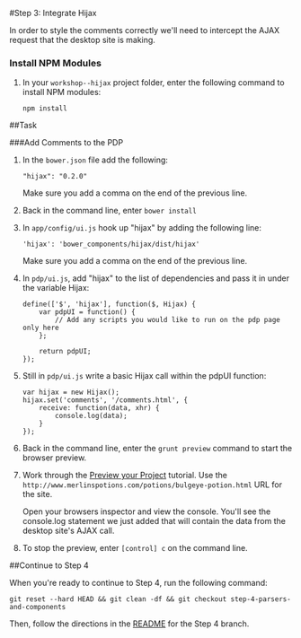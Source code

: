 #Step 3: Integrate Hijax

In order to style the comments correctly we'll need to intercept the AJAX request that the desktop site is making.


### Install NPM Modules

1. In your `workshop--hijax` project folder, enter the following command to install NPM modules:

    ```
    npm install
    ```

##Task

###Add Comments to the PDP

1. In the `bower.json` file add the following:

    ```
    "hijax": "0.2.0"
    ```

    Make sure you add a comma on the end of the previous line.

2. Back in the command line, enter `bower install`
3. In `app/config/ui.js` hook up "hijax" by adding the following line:

    ```
    'hijax': 'bower_components/hijax/dist/hijax'
    ```
    Make sure you add a comma on the end of the previous line.


4. In `pdp/ui.js`, add "hijax" to the list of dependencies and pass it in under the variable Hijax:

    ```
    define(['$', 'hijax'], function($, Hijax) {
        var pdpUI = function() {
            // Add any scripts you would like to run on the pdp page only here
        };

        return pdpUI;
    });
    ```

5. Still in `pdp/ui.js` write a basic Hijax call within the pdpUI function:

    ```
    var hijax = new Hijax();
    hijax.set('comments', '/comments.html', {
        receive: function(data, xhr) {
            console.log(data);
        }
    }); 
    ```

8. Back in the command line, enter the `grunt preview` command to start the browser preview.
9. Work through the [Preview your Project](http://adaptivejs.mobify.com/v1.0/docs/preview-your-project) tutorial.
    Use the `http://www.merlinspotions.com/potions/bulgeye-potion.html` URL for the site.

    Open your browsers inspector and view the console. You'll see the console.log statement we just added that will contain the data from the desktop site's AJAX call.

10. To stop the preview, enter `[control] c` on the command line.

##Continue to Step 4

When you're ready to continue to Step 4, run the following command:

```
git reset --hard HEAD && git clean -df && git checkout step-4-parsers-and-components
```

Then, follow the directions in the [README](https://github.com/mobify/workshop--hijax/blob/step-4-parsers-and-components/README.md) for the Step 4 branch.